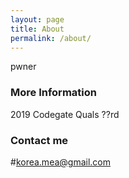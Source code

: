 ```yaml
---
layout: page
title: About
permalink: /about/
---
```


pwner

### More Information

2019 Codegate Quals ??rd

### Contact me

#[korea.mea@gmail.com](mailto:email@domain.com)
